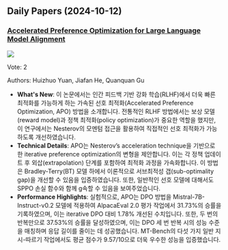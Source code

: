 ## Daily Papers (2024-10-12)

### [Accelerated Preference Optimization for Large Language Model Alignment](https://arxiv.org/abs/2410.06293)

![](https://cdn-thumbnails.huggingface.co/social-thumbnails/papers/2410.06293.png)

Vote: 2

Authors: Huizhuo Yuan, Jiafan He, Quanquan Gu

- **What's New**: 이 논문에서는 인간 피드백 기반 강화 학습(RLHF)에서 더욱 빠른 최적화를 가능하게 하는 가속된 선호 최적화(Accelerated Preference Optimization, APO) 방법을 소개합니다. 전통적인 RLHF 방법에서는 보상 모델(reward model)과 정책 최적화(policy optimization)가 중요한 역할을 했지만, 이 연구에서는 Nesterov의 모멘텀 접근을 활용하여 직접적인 선호 최적화가 가능하도록 개선하였습니다.
- **Technical Details**: APO는 Nesterov’s acceleration technique을 기반으로 한 iterative preference optimization의 변형을 제안합니다. 이는 각 정책 업데이트 후 외삽(extrapolation) 단계를 포함하여 최적화 과정을 가속화합니다. 이 방법은 Bradley-Terry(BT) 모델 하에서 이론적으로 서브최적성 갭(sub-optimality gap)을 개선할 수 있음을 입증하였습니다. 또한, 일반적인 선호 모델에 대해서도 SPPO 손실 함수와 함께 g속할 수 있음을 보여주었습니다.
- **Performance Highlights**: 실험적으로, APO는 DPO 방법을 Mistral-7B-Instruct-v0.2 모델에 적용하여 AlpacaEval 2.0 평가 작업에서 31.73%의 승률을 기록하였으며, 이는 iterative DPO 대비 1.78% 개선된 수치입니다. 또한, 두 번의 반복만으로 37.53%의 승률을 달성하였으며, 이는 DPO 세 번 반복 시의 성능 수준을 매칭하며 응답 길이를 줄이는 데 성공했습니다. MT-Bench의 다섯 가지 일반 지시-따르기 작업에서도 평균 점수가 9.57/10으로 더욱 우수한 성능을 입증했습니다.

